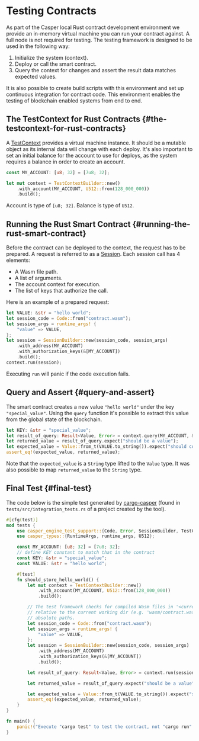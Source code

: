 # Testing Contracts

As part of the Casper local Rust contract development environment we provide an in-memory virtual machine you can run your contract against. A full node is not required for testing. The testing framework is designed to be used in the following way:

1.  Initialize the system (context).
2.  Deploy or call the smart contract.
3.  Query the context for changes and assert the result data matches expected values.

It is also possible to create build scripts with this environment and set up continuous integration for contract code. This environment enables the testing of blockchain enabled systems from end to end.

## The TestContext for Rust Contracts {#the-testcontext-for-rust-contracts}

A [TestContext](https://docs.rs/casper-engine-test-support/latest/casper_engine_test_support/struct.TestContext.md) provides a virtual machine instance. It should be a mutable object as its internal data will change with each deploy. It's also important to set an initial balance for the account to use for deploys, as the system requires a balance in order to create an account.

```rust
const MY_ACCOUNT: [u8; 32] = [7u8; 32];

let mut context = TestContextBuilder::new()
    .with_account(MY_ACCOUNT, U512::from(128_000_000))
    .build();
```

Account is type of `[u8; 32]`. Balance is type of `U512`.

## Running the Rust Smart Contract {#running-the-rust-smart-contract}

Before the contract can be deployed to the context, the request has to be prepared. A request is referred to as a [Session](https://docs.rs/casper-engine-test-support/latest/casper_engine_test_support/struct.Session.md). Each session call has 4 elements:

-   A Wasm file path.
-   A list of arguments.
-   The account context for execution.
-   The list of keys that authorize the call.

Here is an example of a prepared request:

```rust
let VALUE: &str = "hello world";
let session_code = Code::from("contract.wasm");
let session_args = runtime_args! {
    "value" => VALUE,
};
let session = SessionBuilder::new(session_code, session_args)
    .with_address(MY_ACCOUNT)
    .with_authorization_keys(&[MY_ACCOUNT])
    .build();
context.run(session);
```

Executing `run` will panic if the code execution fails.

## Query and Assert {#query-and-assert}

The smart contract creates a new value `"hello world"` under the key `"special_value"`. Using the `query` function it's possible to extract this value from the global state of the blockchain.

```rust
let KEY: &str = "special_value";
let result_of_query: Result<Value, Error> = context.query(MY_ACCOUNT, &[KEY]);
let returned_value = result_of_query.expect("should be a value");
let expected_value = Value::from_t(VALUE.to_string()).expect("should construct Value");
assert_eq!(expected_value, returned_value);
```

Note that the `expected_value` is a `String` type lifted to the `Value` type. It was also possible to map `returned_value` to the `String` type.

## Final Test {#final-test}

The code below is the simple test generated by [cargo-casper](https://crates.io/crates/cargo-casper) (found in `tests/src/integration_tests.rs` of a project created by the tool).

```rust
#[cfg(test)]
mod tests {
    use casper_engine_test_support::{Code, Error, SessionBuilder, TestContextBuilder, Value};
    use casper_types::{RuntimeArgs, runtime_args, U512};

    const MY_ACCOUNT: [u8; 32] = [7u8; 32];
    // define KEY constant to match that in the contract
    const KEY: &str = "special_value";
    const VALUE: &str = "hello world";

    #[test]
    fn should_store_hello_world() {
        let mut context = TestContextBuilder::new()
            .with_account(MY_ACCOUNT, U512::from(128_000_000))
            .build();

        // The test framework checks for compiled Wasm files in '<current working dir>/wasm'.  Paths
        // relative to the current working dir (e.g. 'wasm/contract.wasm') can also be used, as can
        // absolute paths.
        let session_code = Code::from("contract.wasm");
        let session_args = runtime_args! {
            "value" => VALUE,
        };
        let session = SessionBuilder::new(session_code, session_args)
            .with_address(MY_ACCOUNT)
            .with_authorization_keys(&[MY_ACCOUNT])
            .build();

        let result_of_query: Result<Value, Error> = context.run(session).query(MY_ACCOUNT, &[KEY]);

        let returned_value = result_of_query.expect("should be a value");

        let expected_value = Value::from_t(VALUE.to_string()).expect("should construct Value");
        assert_eq!(expected_value, returned_value);
    }
}

fn main() {
    panic!("Execute "cargo test" to test the contract, not "cargo run".");
}
```
